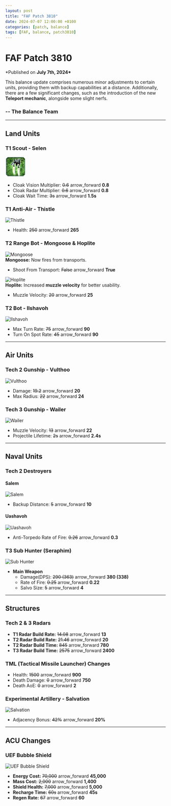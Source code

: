 ```yaml
---
layout: post
title: "FAF Patch 3810"
date: 2024-07-07 12:00:00 +0100
categories: [patch, balance]
tags: [FAF, balance, patch3810]
---
```


# FAF Patch 3810

\*Published on **July 7th, 2024\***

This balance update comprises numerous minor adjustments to certain units, providing them with backup capabilities at a distance. Additionally, there are a few significant changes, such as the introduction of the new **Teleport mechanic**, alongside some slight nerfs.

### -- The Balance Team

---

## Land Units

### **T1 Scout - Selen**

![Selen](/assets/images/units/sera/land/T1Scout.webp)

- Cloak Vision Multiplier: ~~0.6~~ <span class="material-symbols-outlined">
  arrow_forward
  </span> **0.8**
- Cloak Radar Multiplier: ~~0.6~~ <span class="material-symbols-outlined">
  arrow_forward
  </span> **0.8**
- Cloak Wait Time: ~~3s~~ <span class="material-symbols-outlined">
  arrow_forward
  </span> **1.5s**

### **T1 Anti-Air - Thistle**

![Thistle](/assets/images/units/aeon/land/T1MobileAA.png)

- Health: ~~250~~ <span class="material-symbols-outlined">
  arrow_forward
  </span> **265**

### **T2 Range Bot - Mongoose & Hoplite**

![Mongoose](/assets/images/units/uef/land/T2RangeBot.png)  
**Mongoose:** Now fires from transports.

- Shoot From Transport: ~~False~~ <span class="material-symbols-outlined">
  arrow_forward
  </span> **True**

![Hoplite](/assets/images/units/cybran/land/T2RangeBot.png)  
**Hoplite:** Increased **muzzle velocity** for better usability.

- Muzzle Velocity: ~~20~~ <span class="material-symbols-outlined">
  arrow_forward
  </span> **25**

### **T2 Bot - Ilshavoh**

![Ilshavoh](/assets/images/units/sera/land/T2Tank.png)

- Max Turn Rate: ~~75~~ <span class="material-symbols-outlined">
  arrow_forward
  </span> **90**
- Turn On Spot Rate: ~~45~~ <span class="material-symbols-outlined">
  arrow_forward
  </span> **90**

---

## Air Units

### **Tech 2 Gunship - Vulthoo**

![Vulthoo](/assets/images/units/sera/air/T2Gunship.png)

- Damage: ~~19.2~~ <span class="material-symbols-outlined">
  arrow_forward
  </span> **20**
- Max Radius: ~~22~~ <span class="material-symbols-outlined">
  arrow_forward
  </span> **24**

### **Tech 3 Gunship - Wailer**

![Wailer](/assets/images/units/cybran/air/T3Gunship.png)

- Muzzle Velocity: ~~13~~ <span class="material-symbols-outlined">
  arrow_forward
  </span> **22**
- Projectile Lifetime: ~~2s~~ <span class="material-symbols-outlined">
  arrow_forward
  </span> **2.4s**

---

## Naval Units

### **Tech 2 Destroyers**

#### **Salem**

![Salem](/assets/images/units/cybran/naval/T2Destoryer.png)

- Backup Distance: ~~5~~ <span class="material-symbols-outlined">
  arrow_forward
  </span> **10**

#### **Uashavoh**

![Uashavoh](/assets/images/units/sera/naval/T2Destroyer.png)

- Anti-Torpedo Rate of Fire: ~~0.26~~ <span class="material-symbols-outlined">
  arrow_forward
  </span> **0.3**

### **T3 Sub Hunter (Seraphim)**

![Sub Hunter](/assets/images/units/sera/naval/T3SubHunter.png)

- **Main Weapon**
  - Damage(DPS): ~~290 (363)~~ <span class="material-symbols-outlined">
    arrow_forward
    </span> **380 (338)**
  - Rate of Fire: ~~0.25~~ <span class="material-symbols-outlined">
    arrow_forward
    </span> **0.22**
  - Salvo Size: ~~5~~ <span class="material-symbols-outlined">
    arrow_forward
    </span> **4**

---

## Structures

### **Tech 2 & 3 Radars**

- **T1 Radar Build Rate:** ~~14.08~~ <span class="material-symbols-outlined">
  arrow_forward
  </span> **13**
- **T2 Radar Build Rate:** ~~21.46~~ <span class="material-symbols-outlined">
  arrow_forward
  </span> **20**
- **T2 Radar Build Time:** ~~845~~ <span class="material-symbols-outlined">
  arrow_forward
  </span> **780**
- **T3 Radar Build Time:** ~~2575~~ <span class="material-symbols-outlined">
  arrow_forward
  </span> **2400**

### **TML (Tactical Missile Launcher) Changes**

- Health: ~~1500~~ <span class="material-symbols-outlined">
  arrow_forward
  </span> **900**
- Death Damage: ~~0~~ <span class="material-symbols-outlined">
  arrow_forward
  </span> **750**
- Death AoE: ~~0~~ <span class="material-symbols-outlined">
  arrow_forward
  </span> **2**

### **Experimental Artillery - Salvation**

![Salvation](/assets/images/units/aeon/structure/T4RapidArty.png)

- Adjacency Bonus: ~~42%~~ <span class="material-symbols-outlined">
  arrow_forward
  </span> **20%**

---

## ACU Changes

### **UEF Bubble Shield**

![UEF Bubble Shield](/assets/images/Enhancements/uef/bubbleshield.png)

- **Energy Cost:** ~~70,000~~ <span class="material-symbols-outlined">
  arrow_forward
  </span> **45,000**
- **Mass Cost:** ~~2,000~~ <span class="material-symbols-outlined">
  arrow_forward
  </span> **1,400**
- **Shield Health:** ~~7,000~~ <span class="material-symbols-outlined">
  arrow_forward
  </span> **5,000**
- **Recharge Time:** ~~60s~~ <span class="material-symbols-outlined">
  arrow_forward
  </span> **45s**
- **Regen Rate:** ~~67~~ <span class="material-symbols-outlined">
  arrow_forward
  </span> **60**
